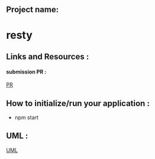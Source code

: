 ## Project name:

   # resty


## Links and Resources :
   #### submission PR :
   
   [PR](https://github.com/Balqees-401-advanced-javascript/resty/pull/1)
         


## How to initialize/run your application :
  -  npm start



## UML :
 
 [UML](https://github.com/Balqees-401-advanced-javascript/resty/blob/base/reactCss.png)
        
